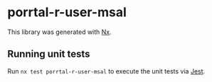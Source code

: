 # porrtal-r-user-msal

This library was generated with [Nx](https://nx.dev).

## Running unit tests

Run `nx test porrtal-r-user-msal` to execute the unit tests via [Jest](https://jestjs.io).
